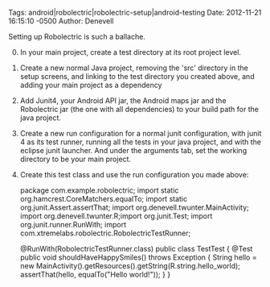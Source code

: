 Tags:  android|robolectric|robolectric-setup|android-testing
Date: 2012-11-21 16:15:10 -0500 
Author: Denevell

Setting up Robolectric is such a ballache.

0. In your main project, create a test directory at its root project level.
0. Create a new normal Java project, removing the 'src' directory in the setup screens, and linking to the test directory you created above, and adding your main project as a dependency
0. Add Junit4, your Android API jar, the Android maps jar and the Robolectric jar (the one with all dependencies) to your build path for the java project.
0. Create a new run configuration for a normal junit configuration, with junit 4 as its test runner, running all the tests in your java project, and with the eclipse junit launcher. And under the arguments tab, set the working directory to be your main project.
0. Create this test class and use the run configuration you made above:

     package com.example.robolectric;
     import static org.hamcrest.CoreMatchers.equalTo;
     import static org.junit.Assert.assertThat;
     import org.denevell.twunter.MainActivity;
     import org.denevell.twunter.R;import org.junit.Test;
     import org.junit.runner.RunWith; 
     import com.xtremelabs.robolectric.RobolectricTestRunner; 
    
     @RunWith(RobolectricTestRunner.class)
     public class TestTest {
        @Test
        public void shouldHaveHappySmiles() throws Exception {
            String hello = new MainActivity().getResources().getString(R.string.hello_world);
            assertThat(hello, equalTo("Hello world!"));
        }
     }

